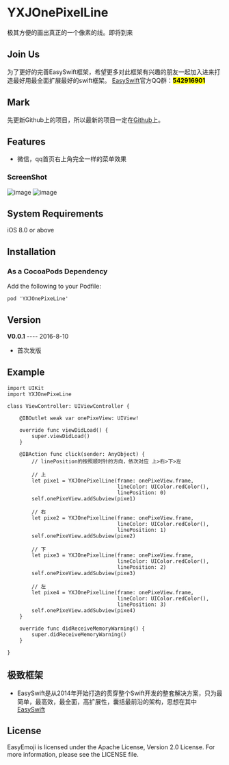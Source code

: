 # YXJOnePixelLine
极其方便的画出真正的一个像素的线。即将到来

## Join Us 
为了更好的完善EasySwift框架，希望更多对此框架有兴趣的朋友一起加入进来打造最好用最全面扩展最好的swift框架。
[EasySwift](https://github.com/stubbornnessness/EasySwift)官方QQ群：<mark>**542916901**</mark>

## Mark
先更新Github上的项目，所以最新的项目一定在[Github](https://github.com/stubbornnessness)上。

## Features
* 微信，qq首页右上角完全一样的菜单效果

### ScreenShot
![image](http://120.27.93.73/files/myPublicProject/YXJOnePixeLine1.gif)
![image](http://120.27.93.73/files/myPublicProject/YXJOnePixeLine2.gif)

## System Requirements
iOS 8.0 or above

## Installation
### As a CocoaPods Dependency
Add the following to your Podfile:

	pod 'YXJOnePixeLine'
	
## Version
**V0.0.1** ---- 2016-8-10

* 首次发版
	
## Example
	import UIKit
	import YXJOnePixeLine
	
	class ViewController: UIViewController {
	
	    @IBOutlet weak var onePixeView: UIView!
	
	    override func viewDidLoad() {
	        super.viewDidLoad()
	    }
	
	    @IBAction func click(sender: AnyObject) {
	        // linePosition的按照顺时针的方向，依次对应 上>右>下>左
	
	        // 上
	        let pixe1 = YXJOnePixelLine(frame: onePixeView.frame,
	                                    lineColor: UIColor.redColor(),
	                                    linePosition: 0)
	        self.onePixeView.addSubview(pixe1)
	
	        // 右
	        let pixe2 = YXJOnePixelLine(frame: onePixeView.frame,
	                                    lineColor: UIColor.redColor(),
	                                    linePosition: 1)
	        self.onePixeView.addSubview(pixe2)
	        
	        // 下
	        let pixe3 = YXJOnePixelLine(frame: onePixeView.frame,
	                                    lineColor: UIColor.redColor(),
	                                    linePosition: 2)
	        self.onePixeView.addSubview(pixe3)
	        
	        // 左
	        let pixe4 = YXJOnePixelLine(frame: onePixeView.frame,
	                                    lineColor: UIColor.redColor(),
	                                    linePosition: 3)
	        self.onePixeView.addSubview(pixe4)
	    }
	
	    override func didReceiveMemoryWarning() {
	        super.didReceiveMemoryWarning()
	    }
	
	}


    
## 极致框架
* EasySwift是从2014年开始打造的贯穿整个Swift开发的整套解决方案，只为最简单，最高效，最全面，高扩展性，囊括最前沿的架构，思想在其中[EasySwift](https://github.com/stubbornnessness/EasySwift)

## License
EasyEmoji is licensed under the Apache License, Version 2.0 License. For more information, please see the LICENSE file.
